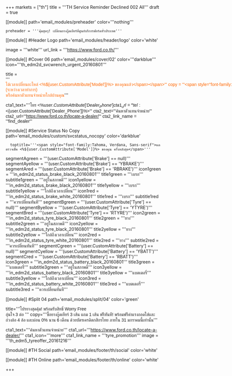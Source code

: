 +++
markets = ["th"]
title = '''TH Service Reminder Declined 002 All'''
draft = true


[[module]]
path='email_modules/preheader'
color='''nothing'''

    preheader = '''คุ้มสุดๆ! เปลี่ยนยางกู๊ดเยียร์ที่ศูนย์บริการฟอร์ดทั่วประเทศ'''

[[module]] #Header Logo
path='email_modules/header/logo'
color='white'

  image = '''white'''
  url_link = '''https://www.ford.co.th/'''

[[module]] #Cover 06
path='email_modules/cover/02'
color='''darkblue'''
icon='''th_edm2d_svcwrench_urgent_20160801'''

title = '''<span style="color:#ff6600;font-family:Tahoma, Verdana, Sans-serif"><span style=" white-space:nowrap;">ได้เวลาเปลี่ยนอะไหล่ </span><span style=" white-space:nowrap;"><%${user.CustomAttribute['Model']}%> ของคุณแล้ว</span></span>'''
  copy = '''<span style="font-family:Tahoma, Verdana, Sans-serif"><span style=" white-space:nowrap;">เราพบว่าเมื่อคุณเข้ามาตรวจสภาพรถ</span>กับ<span style=" white-space:nowrap;">ฟอร์ดคุณได้ปฏิเสธการเปลี่ยนอะไหล่ครั้งที่ผ่านมา</span> <br />
<span style=" white-space:nowrap;">ซึ่งอาจเป็นสาเหตุให้เกิด</span>ความ<span style=" white-space:nowrap;">ไม่ปลอดภัยในการขับขี่ </span>
  <br /><br />
<span style=" white-space:nowrap;">เพียงคุณพารถฟอร์ดของคุณ</span>กลับมา<span style=" white-space:nowrap;">ที่ศูนย์บริการมาตรฐานฟอร์ด</span> <br />
<span style=" white-space:nowrap;"> คุณจะมั่นใจได้ว่าคุณ</span>จะ<span style=" white-space:nowrap;">ได้รับการตรวจเช็ค</span>จาก<span style=" white-space:nowrap;">ช่างเทคนิคฟอร์ดที่ผ่านการอบรม</span><br />
<span style=" white-space:nowrap;"> พร้อมเครื่องมือตรวจสอบอันทันสมัย</span>กับ<span style=" white-space:nowrap;">คุณภาพอะไหล่แท้ของฟอร์ด</span> <br />
<span style=" white-space:nowrap;"> ให้คุณขับขี่รถฟอร์ด</span>ได้<span style=" white-space:nowrap;">อย่างเต็มประสิทธิภาพ </span><br /><br />
<span style="white-space:nowrap;">นัดหมายล่วงหน้าเพื่อเข้ารับบริการได้ทันที</span> <br />
<span style="white-space:nowrap;">ติดต่อ <%${user.CustomAttribute['Dealer_Name']}%></span> <span style="white-space:nowrap;">(ระหว่างเวลาทำการ)</span><br />
<span style="white-space:nowrap;">หรือค้นหาตัวแทนจำหน่ายใกล้บ้านคุณ</span></span>'''

cta1_text='''<span style="font-family:Tahoma, Verdana, Sans-serif">โทร <%${user.CustomAttribute['Dealer_Phone']}%></span>'''
cta1_url='''tel:<%${user.CustomAttribute['Dealer_Phone']}%>'''
cta2_text='''<span style="font-family:Tahoma, Verdana, Sans-serif">ค้นหาตัวแทนจำหน่าย</span>'''
cta2_url='''https://www.ford.co.th/locate-a-dealer/'''
cta2_link_name = '''find_dealer'''

[[module]] #Service Status No Copy
path='email_modules/custom/svcstatus_nocopy'
color='darkblue'
      
      toptitle='''<span style="font-family:Tahoma, Verdana, Sans-serif">ผลตรวจเช็ค <%${user.CustomAttribute['Model']}%> ของคุณ ครั้งหลังสุด</span>'''
  segmentAgreen = '''(user.CustomAttribute['Brake'] == null)'''
  segmentAyellow = '''(user.CustomAttribute['Brake'] == 'YBRAKE')'''
  segmentAred = '''(user.CustomAttribute['Brake'] == 'RBRAKE')'''
    icon1green = '''in_edm2d_status_brake_black_20160801'''
    title1green = '''<span style="font-family:Tahoma, Verdana, Sans-serif">เบรก</span>'''
    subtitle1green = '''<span style="font-family:Tahoma, Verdana, Sans-serif">อยู่ในสภาพดี</span>'''
    icon1yellow = '''in_edm2d_status_brake_black_20160801'''
    title1yellow = '''<span style="font-family:Tahoma, Verdana, Sans-serif">เบรก</span>'''
    subtitle1yellow = '''<span style="font-family:Tahoma, Verdana, Sans-serif">ใกล้ถึงเวลาเปลี่ยน</span>'''
    icon1red = '''in_edm2d_status_brake_white_20160801'''
    title1red = '''<span style="font-family:Tahoma, Verdana, Sans-serif">เบรก</span>'''
    subtitle1red = '''<span style="font-family:Tahoma, Verdana, Sans-serif">ควรเปลี่ยนทันที</span>'''
  segmentBgreen = '''(user.CustomAttribute['Tyre'] == null)'''
  segmentByellow = '''(user.CustomAttribute['Tyre'] == 'YTYRE')'''
  segmentBred = '''(user.CustomAttribute['Tyre'] == 'RTYRE')'''
    icon2green = '''in_edm2d_status_tyre_black_20160801'''
    title2green = '''<span style="font-family:Tahoma, Verdana, Sans-serif">ยาง</span>'''
    subtitle2green = '''<span style="font-family:Tahoma, Verdana, Sans-serif">อยู่ในสภาพดี</span>'''
    icon2yellow = '''in_edm2d_status_tyre_black_20160801'''
    title2yellow = '''<span style="font-family:Tahoma, Verdana, Sans-serif">ยาง</span>'''
    subtitle2yellow = '''<span style="font-family:Tahoma, Verdana, Sans-serif">ใกล้ถึงเวลาเปลี่ยน</span>'''
    icon2red = '''in_edm2d_status_tyre_white_20160801'''
    title2red = '''<span style="font-family:Tahoma, Verdana, Sans-serif">ยาง</span>'''
    subtitle2red = '''<span style="font-family:Tahoma, Verdana, Sans-serif">ควรเปลี่ยนทันที</span>'''
  segmentCgreen = '''(user.CustomAttribute['Battery'] == null)'''
  segmentCyellow = '''(user.CustomAttribute['Battery'] == 'YBATT')'''
  segmentCred = '''(user.CustomAttribute['Battery'] == 'RBATT')'''
    icon3green = '''in_edm2d_status_battery_black_20160801'''
    title3green = '''<span style="font-family:Tahoma, Verdana, Sans-serif">แบตเตอรี่</span>'''
    subtitle3green = '''<span style="font-family:Tahoma, Verdana, Sans-serif">อยู่ในสภาพดี</span>'''
    icon3yellow = '''in_edm2d_status_battery_black_20160801'''
    title3yellow = '''<span style="font-family:Tahoma, Verdana, Sans-serif">แบตเตอรี่</span>'''
    subtitle3yellow = '''<span style="font-family:Tahoma, Verdana, Sans-serif">ใกล้ถึงเวลาเปลี่ยน</span>'''
    icon3red = '''in_edm2d_status_battery_white_20160801'''
    title3red = '''<span style="font-family:Tahoma, Verdana, Sans-serif">แบตเตอรี่</span>'''
    subtitle3red = '''<span style="font-family:Tahoma, Verdana, Sans-serif">ควรเปลี่ยนทันที</span>'''
    
  [[module]] #Split 04
path='email_modules/split/04'
color='green'

  title='''<span style="font-family:Tahoma, Verdana, Sans-serif"><span style=" white-space:nowrap;">โปรยางสุดคุ้ม!</span> 
                  <span style=" white-space:nowrap;">พร้อมรับสิทธิ์ </span> 
                  <span style=" white-space:nowrap;">Worry Free</span>  
                  <span style=" white-space:nowrap;">อุ่นใจ 3 ต่อ</span> </span>'''
  copy='''<span style="font-family:Tahoma, Verdana, Sans-serif;"><span style=" white-space:nowrap;">ซื้อยางกู๊ดเยียร์ 3 เส้น</span> 
                  <span style=" white-space:nowrap;">แถม 1 เส้น</span>
                  <span style=" white-space:nowrap;">ฟรีทันที!</span> 
                  <span style=" white-space:nowrap;">พร้อมฟรีค่าแรงถอดใส่</span>และ<span style=" white-space:nowrap;">ถ่วงล้อ 4 ล้อ</span>
                  <span style=" white-space:nowrap;">และผ่อน 0% นาน 6 เดือน</span>
                  <span style=" white-space:nowrap;">ด้วยบัตรเครดิตกสิกรไทย</span> 
                  <span style=" white-space:nowrap;">ภายใน 31 มกราคมนี้เท่านั้น</span></span>'''

  cta1_text='''<span style="font-family:Tahoma, Verdana, Sans-serif">ค้นหาตัวแทนจำหน่าย</span>'''
cta1_url='''https://www.ford.co.th/locate-a-dealer/'''
cta1_icon='''more'''
cta1_link_name = '''tyre_promotion'''
image = '''th_edm5_tyreoffer_20161216'''


[[module]] #TH Social
path='email_modules/footer/th/social'
color='white'

[[module]] #TH Online
path='email_modules/footer/th/online'
color='white'

+++